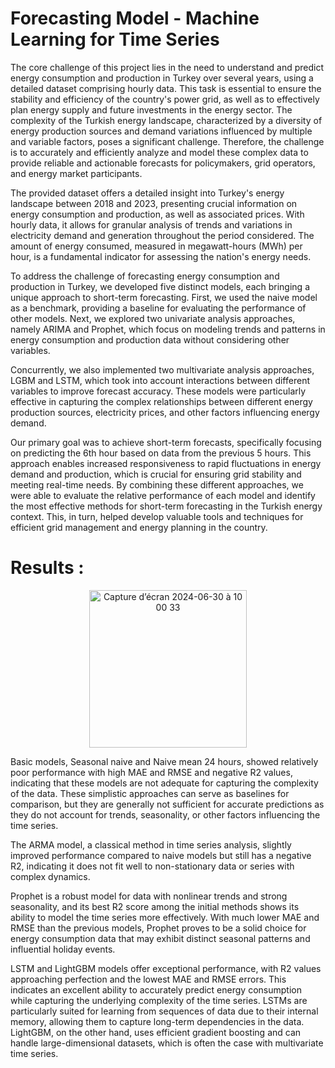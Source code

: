 # Forecasting Model - Machine Learning for Time Series

The core challenge of this project lies in the need to understand and predict energy consumption and production in Turkey over several years, using a detailed dataset comprising hourly data. This task is essential to ensure the stability and efficiency of the country's power grid, as well as to effectively plan energy supply and future investments in the energy sector. The complexity of the Turkish energy landscape, characterized by a diversity of energy production sources and demand variations influenced by multiple and variable factors, poses a significant challenge. Therefore, the challenge is to accurately and efficiently analyze and model these complex data to provide reliable and actionable forecasts for policymakers, grid operators, and energy market participants. 

The provided dataset offers a detailed insight into Turkey's energy landscape between 2018 and 2023, presenting crucial information on energy consumption and production, as well as associated prices. With hourly data, it allows for granular analysis of trends and variations in electricity demand and generation throughout the period considered. The amount of energy consumed, measured in megawatt-hours (MWh) per hour, is a fundamental indicator for assessing the nation's energy needs.

To address the challenge of forecasting energy consumption and production in Turkey, we developed five distinct models, each bringing a unique approach to short-term forecasting. First, we used the naive model as a benchmark, providing a baseline for evaluating the performance of other models. Next, we explored two univariate analysis approaches, namely ARIMA and Prophet, which focus on modeling trends and patterns in energy consumption and production data without considering other variables.

Concurrently, we also implemented two multivariate analysis approaches, LGBM and LSTM, which took into account interactions between different variables to improve forecast accuracy. These models were particularly effective in capturing the complex relationships between different energy production sources, electricity prices, and other factors influencing energy demand.

Our primary goal was to achieve short-term forecasts, specifically focusing on predicting the 6th hour based on data from the previous 5 hours. This approach enables increased responsiveness to rapid fluctuations in energy demand and production, which is crucial for ensuring grid stability and meeting real-time needs. By combining these different approaches, we were able to evaluate the relative performance of each model and identify the most effective methods for short-term forecasting in the Turkish energy context. This, in turn, helped develop valuable tools and techniques for efficient grid management and energy planning in the country.

# Results : 
<p align="center">
  <img width="252" alt="Capture d’écran 2024-06-30 à 10 00 33" src="https://github.com/Mayslimani1/Times-Series/assets/154423073/58d81900-28d8-48ba-886e-7e15c42fb301">
</p>

Basic models, Seasonal naive and Naive mean 24 hours, showed relatively poor performance with high MAE and RMSE and negative R2 values, indicating that these models are not adequate for capturing the complexity of the data. These simplistic approaches can serve as baselines for comparison, but they are generally not sufficient for accurate predictions as they do not account for trends, seasonality, or other factors influencing the time series.

The ARMA model, a classical method in time series analysis, slightly improved performance compared to naive models but still has a negative R2, indicating it does not fit well to non-stationary data or series with complex dynamics.

Prophet is a robust model for data with nonlinear trends and strong seasonality, and its best R2 score among the initial methods shows its ability to model the time series more effectively. With much lower MAE and RMSE than the previous models, Prophet proves to be a solid choice for energy consumption data that may exhibit distinct seasonal patterns and influential holiday events.

LSTM and LightGBM models offer exceptional performance, with R2 values approaching perfection and the lowest MAE and RMSE errors. This indicates an excellent ability to accurately predict energy consumption while capturing the underlying complexity of the time series. LSTMs are particularly suited for learning from sequences of data due to their internal memory, allowing them to capture long-term dependencies in the data. LightGBM, on the other hand, uses efficient gradient boosting and can handle large-dimensional datasets, which is often the case with multivariate time series.
